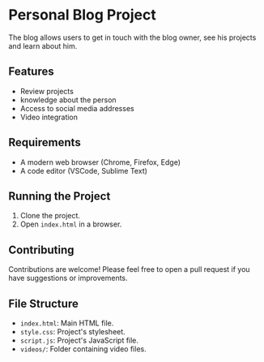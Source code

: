 # Personal Blog Project 

The blog allows users to get in touch with the blog owner, see his projects and learn about him.

## Features
- Review projects
- knowledge about the person
- Access to social media addresses
- Video integration

## Requirements
- A modern web browser (Chrome, Firefox, Edge)
- A code editor (VSCode, Sublime Text)

## Running the Project
1. Clone the project.
2. Open `index.html` in a browser.

## Contributing
Contributions are welcome! Please feel free to open a pull request if you have suggestions or improvements.

## File Structure
- `index.html`: Main HTML file.
- `style.css`: Project's stylesheet.
- `script.js`: Project's JavaScript file.
- `videos/`: Folder containing video files.